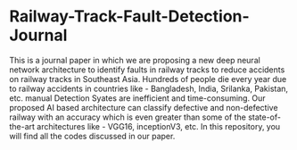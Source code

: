 # Railway-Track-Fault-Detection-Journal

This is a journal paper in which we are proposing a new deep neural network architecture to identify faults in railway tracks to reduce accidents on railway tracks in Southeast Asia. Hundreds of people die every year due to railway accidents in countries like - Bangladesh, India, Srilanka, Pakistan, etc. manual Detection Syates are inefficient and time-consuming. Our proposed AI based architecture can classify defective and non-defective railway with an accuracy which is even greater than some of the state-of-the-art architectures like - VGG16, inceptionV3, etc. In this repository, you will find all the codes discussed in our paper.
